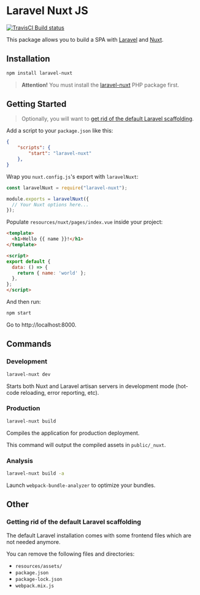 # Laravel Nuxt JS

[![TravisCI Build status](https://travis-ci.org/skyrpex/laravel-nuxt.svg?branch=develop)](https://travis-ci.org/skyrpex/laravel-nuxt)

This package allows you to build a SPA with [Laravel](https://laravel.com/) and [Nuxt](https://nuxtjs.org/).

## Installation

```bash
npm install laravel-nuxt
```

> **Attention!** You must install the [laravel-nuxt](https://github.com/skyrpex/laravel-nuxt) PHP package first.

## Getting Started

> Optionally, you will want to [get rid of the default Laravel scaffolding](#getting-rid-of-the-default-laravel-scaffolding).

Add a script to your `package.json` like this:

```json
{
    "scripts": {
        "start": "laravel-nuxt"
    },
}

```

Wrap you `nuxt.config.js`'s export with `laravelNuxt`:

```js
const laravelNuxt = require("laravel-nuxt");

module.exports = laravelNuxt({
  // Your Nuxt options here...
});
```

Populate `resources/nuxt/pages/index.vue` inside your project:

```html
<template>
  <h1>Hello {{ name }}!</h1>
</template>

<script>
export default {
  data: () => {
    return { name: 'world' };
  },
};
</script>
```

And then run:

```bash
npm start
```

Go to http://localhost:8000.

## Commands

### Development

```bash
laravel-nuxt dev
```

Starts both Nuxt and Laravel artisan servers in development mode (hot-code reloading, error reporting, etc).

### Production

```bash
laravel-nuxt build
```

Compiles the application for production deployment.

This command will output the compiled assets in `public/_nuxt`.

### Analysis

```bash
laravel-nuxt build -a
```

Launch `webpack-bundle-analyzer` to optimize your bundles.

## Other

### Getting rid of the default Laravel scaffolding

The default Laravel installation comes with some frontend files which are not needed anymore.

You can remove the following files and directories:

* `resources/assets/`
* `package.json`
* `package-lock.json`
* `webpack.mix.js`
